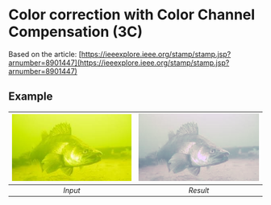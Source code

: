 # Color correction with Color Channel Compensation (3C)

Based on the article: [https://ieeexplore.ieee.org/stamp/stamp.jsp?arnumber=8901447](https://ieeexplore.ieee.org/stamp/stamp.jsp?arnumber=8901447)

## Example

![Input Image](./fish.png) | ![Result Image](./result.png)
:--:|:--:
*Input* | *Result*